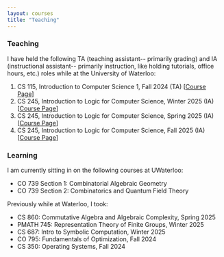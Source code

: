 ```yaml
---
layout: courses
title: "Teaching"
---
```


<h3>Teaching</h3>
I have held the following TA (teaching assistant-- primarily grading) and IA (instructional assistant-- primarily instruction, like holding tutorials, office hours, etc.) roles while at the University of Waterloo:

<ol>
    <li> CS 115, Introduction to Computer Science 1, Fall 2024 (TA) [<a href='https://student.cs.uwaterloo.ca/~cs115/'>Course Page</a>]</li>
    <li> CS 245, Introduction to Logic for Computer Science, Winter 2025 (IA) [<a href='https://student.cs.uwaterloo.ca/~cs245/winter2025/'>Course Page</a>]</li>
    <li> CS 245, Introduction to Logic for Computer Science, Spring 2025 (IA) [<a href='https://student.cs.uwaterloo.ca/~cs245/spring2025/'>Course Page</a>]</li>
    <li> CS 245, Introduction to Logic for Computer Science, Fall 2025 (IA) [<a href='https://student.cs.uwaterloo.ca/~cs245/fall2025/'>Course Page</a>]</li>

</ol>

<h3>Learning</h3>
I am currently sitting in on the following courses at UWaterloo:
<ul>
    <li> CO 739 Section 1: Combinatorial Algebraic Geometry </li>
    <li> CO 739 Section 2: Combinatorics and Quantum Field Theory</li>
</ul>

Previously while at Waterloo, I took:
<ul>
    <li> CS 860: Commutative Algebra and Algebraic Complexity, Spring 2025</li>
    <li> PMATH 745: Representation Theory of Finite Groups, Winter 2025 </li>
    <li> CS 687: Intro to Symbolic Computation, Winter 2025 </li>
    <li> CO 795: Fundamentals of Optimization, Fall 2024</li>
    <li> CS 350: Operating Systems, Fall 2024</li>
</ul>